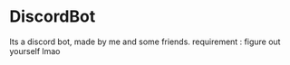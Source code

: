 # DiscordBot
Its a discord bot, made by me and some friends.
requirement : figure out yourself lmao
